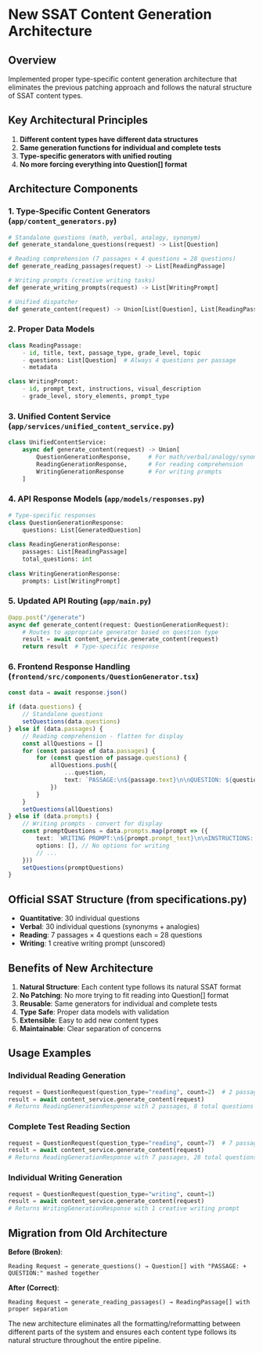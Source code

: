 # New SSAT Content Generation Architecture

## Overview

Implemented proper type-specific content generation architecture that eliminates the previous patching approach and follows the natural structure of SSAT content types.

## Key Architectural Principles

1. **Different content types have different data structures**
2. **Same generation functions for individual and complete tests**
3. **Type-specific generators with unified routing**
4. **No more forcing everything into Question[] format**

## Architecture Components

### 1. Type-Specific Content Generators (`app/content_generators.py`)

```python
# Standalone questions (math, verbal, analogy, synonym)
def generate_standalone_questions(request) -> List[Question]

# Reading comprehension (7 passages × 4 questions = 28 questions)
def generate_reading_passages(request) -> List[ReadingPassage] 

# Writing prompts (creative writing tasks)
def generate_writing_prompts(request) -> List[WritingPrompt]

# Unified dispatcher
def generate_content(request) -> Union[List[Question], List[ReadingPassage], List[WritingPrompt]]
```

### 2. Proper Data Models

```python
class ReadingPassage:
    - id, title, text, passage_type, grade_level, topic
    - questions: List[Question]  # Always 4 questions per passage
    - metadata

class WritingPrompt:
    - id, prompt_text, instructions, visual_description
    - grade_level, story_elements, prompt_type
```

### 3. Unified Content Service (`app/services/unified_content_service.py`)

```python
class UnifiedContentService:
    async def generate_content(request) -> Union[
        QuestionGenerationResponse,     # For math/verbal/analogy/synonym
        ReadingGenerationResponse,      # For reading comprehension
        WritingGenerationResponse       # For writing prompts
    ]
```

### 4. API Response Models (`app/models/responses.py`)

```python
# Type-specific responses
class QuestionGenerationResponse:
    questions: List[GeneratedQuestion]
    
class ReadingGenerationResponse:
    passages: List[ReadingPassage]
    total_questions: int
    
class WritingGenerationResponse:
    prompts: List[WritingPrompt]
```

### 5. Updated API Routing (`app/main.py`)

```python
@app.post("/generate")
async def generate_content(request: QuestionGenerationRequest):
    # Routes to appropriate generator based on question type
    result = await content_service.generate_content(request)
    return result  # Type-specific response
```

### 6. Frontend Response Handling (`frontend/src/components/QuestionGenerator.tsx`)

```typescript
const data = await response.json()

if (data.questions) {
    // Standalone questions
    setQuestions(data.questions)
} else if (data.passages) {
    // Reading comprehension - flatten for display
    const allQuestions = []
    for (const passage of data.passages) {
        for (const question of passage.questions) {
            allQuestions.push({
                ...question,
                text: `PASSAGE:\n${passage.text}\n\nQUESTION: ${question.text}`
            })
        }
    }
    setQuestions(allQuestions)
} else if (data.prompts) {
    // Writing prompts - convert for display
    const promptQuestions = data.prompts.map(prompt => ({
        text: `WRITING PROMPT:\n${prompt.prompt_text}\n\nINSTRUCTIONS: ${prompt.instructions}`,
        options: [], // No options for writing
        // ...
    }))
    setQuestions(promptQuestions)
}
```

## Official SSAT Structure (from specifications.py)

- **Quantitative**: 30 individual questions
- **Verbal**: 30 individual questions (synonyms + analogies)
- **Reading**: 7 passages × 4 questions each = 28 questions
- **Writing**: 1 creative writing prompt (unscored)

## Benefits of New Architecture

1. **Natural Structure**: Each content type follows its natural SSAT format
2. **No Patching**: No more trying to fit reading into Question[] format
3. **Reusable**: Same generators for individual and complete tests
4. **Type Safe**: Proper data models with validation
5. **Extensible**: Easy to add new content types
6. **Maintainable**: Clear separation of concerns

## Usage Examples

### Individual Reading Generation
```python
request = QuestionRequest(question_type="reading", count=2)  # 2 passages
result = await content_service.generate_content(request)
# Returns ReadingGenerationResponse with 2 passages, 8 total questions
```

### Complete Test Reading Section
```python
request = QuestionRequest(question_type="reading", count=7)  # 7 passages
result = await content_service.generate_content(request) 
# Returns ReadingGenerationResponse with 7 passages, 28 total questions
```

### Individual Writing Generation
```python
request = QuestionRequest(question_type="writing", count=1)
result = await content_service.generate_content(request)
# Returns WritingGenerationResponse with 1 creative writing prompt
```

## Migration from Old Architecture

**Before (Broken)**:
```
Reading Request → generate_questions() → Question[] with "PASSAGE: + QUESTION:" mashed together
```

**After (Correct)**:
```
Reading Request → generate_reading_passages() → ReadingPassage[] with proper separation
```

The new architecture eliminates all the formatting/reformatting between different parts of the system and ensures each content type follows its natural structure throughout the entire pipeline.